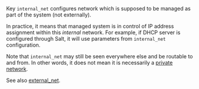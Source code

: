 
Key `internal_net` configures network which is supposed to be managed as
part of the system (not externally).

In practice, it means that managed system is in control of IP address
assignment within this _internal_ network.
For example, if DHCP server is configured through Salt,
it will use parameters from `internal_net` configuration.

Note that `internal_net` may still be seen everywhere else and be routable
to and from. In other words, it does not mean it is
necessarily a [private network][2].

See also [external_net][1].

[1]: /docs/pillars/common/system_networks/external_net/readme.md
[2]: https://en.wikipedia.org/wiki/Private_network

